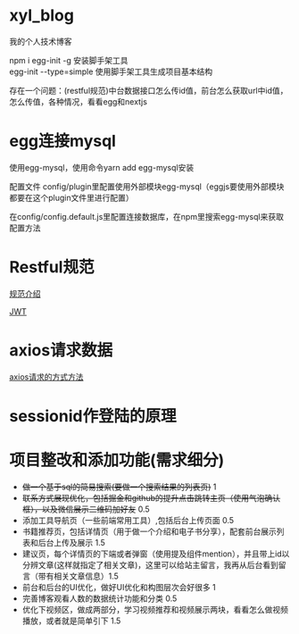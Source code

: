 # xyl_blog
我的个人技术博客

npm i egg-init -g     安装脚手架工具  
egg-init --type=simple     使用脚手架工具生成项目基本结构

存在一个问题：(restful规范)中台数据接口怎么传id值，前台怎么获取url中id值，怎么传值，各种情况，看看egg和nextjs

# egg连接mysql
使用egg-mysql，使用命令yarn add egg-mysql安装

配置文件 config/plugin里配置使用外部模块egg-mysql（eggjs要使用外部模块都要在这个plugin文件里进行配置）

在config/config.default.js里配置连接数据库，在npm里搜索egg-mysql来获取配置方法

# Restful规范
[规范介绍](https://restfulapi.cn/)

[JWT](https://zhuanlan.zhihu.com/p/158186278?from_voters_page=true)

# axios请求数据
[axios请求的方式方法](http://axios-js.com/zh-cn/docs/)

# sessionid作登陆的原理


# 项目整改和添加功能(需求细分)
- ~~做一个基于sql的简易搜索(要做一个搜索结果的列表页)~~ 1
- ~~联系方式展现优化，包括掘金和github的提升点击跳转主页（使用气泡确认框），以及微信展示二维码加好友~~ 0.5 
- 添加工具导航页（一些前端常用工具）,包括后台上传页面 0.5
- 书籍推荐页，包括详情页（用于做一个介绍和电子书分享），配套前台展示列表和后台上传及展示 1.5
- 建议页，每个详情页的下端或者弹窗（使用提及组件mention），并且带上id以分辨文章(这样就指定了相关文章)，这里可以给站主留言，我再从后台看到留言（带有相关文章信息）1.5
- 前台和后台的UI优化，做好UI优化和构图层次会好很多  1 
- 完善博客观看人数的数据统计功能和分类 0.5
- 优化下视频区，做成两部分，学习视频推荐和视频展示两块，看看怎么做视频播放，或者就是简单引下 1.5